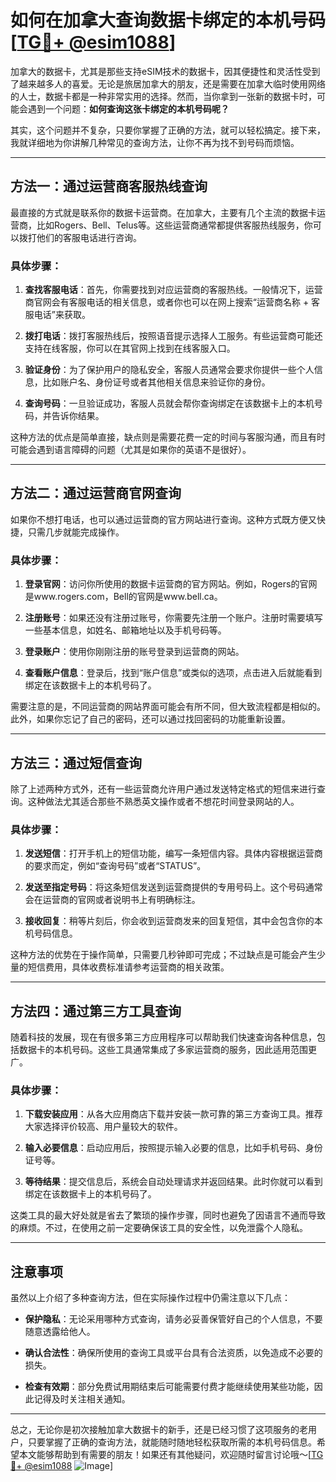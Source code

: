 # 如何在加拿大查询数据卡绑定的本机号码 [[TG💪+ @esim1088](https://t.me/s/esim1088)]

加拿大的数据卡，尤其是那些支持eSIM技术的数据卡，因其便捷性和灵活性受到了越来越多人的喜爱。无论是旅居加拿大的朋友，还是需要在加拿大临时使用网络的人士，数据卡都是一种非常实用的选择。然而，当你拿到一张新的数据卡时，可能会遇到一个问题：**如何查询这张卡绑定的本机号码呢？**

其实，这个问题并不复杂，只要你掌握了正确的方法，就可以轻松搞定。接下来，我就详细地为你讲解几种常见的查询方法，让你不再为找不到号码而烦恼。

---

## 方法一：通过运营商客服热线查询

最直接的方式就是联系你的数据卡运营商。在加拿大，主要有几个主流的数据卡运营商，比如Rogers、Bell、Telus等。这些运营商通常都提供客服热线服务，你可以拨打他们的客服电话进行咨询。

### 具体步骤：
1. **查找客服电话**：首先，你需要找到对应运营商的客服热线。一般情况下，运营商官网会有客服电话的相关信息，或者你也可以在网上搜索“运营商名称 + 客服电话”来获取。
   
2. **拨打电话**：拨打客服热线后，按照语音提示选择人工服务。有些运营商可能还支持在线客服，你可以在其官网上找到在线客服入口。

3. **验证身份**：为了保护用户的隐私安全，客服人员通常会要求你提供一些个人信息，比如账户名、身份证号或者其他相关信息来验证你的身份。

4. **查询号码**：一旦验证成功，客服人员就会帮你查询绑定在该数据卡上的本机号码，并告诉你结果。

这种方法的优点是简单直接，缺点则是需要花费一定的时间与客服沟通，而且有时可能会遇到语言障碍的问题（尤其是如果你的英语不是很好）。

---

## 方法二：通过运营商官网查询

如果你不想打电话，也可以通过运营商的官方网站进行查询。这种方式既方便又快捷，只需几步就能完成操作。

### 具体步骤：
1. **登录官网**：访问你所使用的数据卡运营商的官方网站。例如，Rogers的官网是www.rogers.com，Bell的官网是www.bell.ca。

2. **注册账号**：如果还没有注册过账号，你需要先注册一个账户。注册时需要填写一些基本信息，如姓名、邮箱地址以及手机号码等。

3. **登录账户**：使用你刚刚注册的账号登录到运营商的网站。

4. **查看账户信息**：登录后，找到“账户信息”或类似的选项，点击进入后就能看到绑定在该数据卡上的本机号码了。

需要注意的是，不同运营商的网站界面可能会有所不同，但大致流程都是相似的。此外，如果你忘记了自己的密码，还可以通过找回密码的功能重新设置。

---

## 方法三：通过短信查询

除了上述两种方式外，还有一些运营商允许用户通过发送特定格式的短信来进行查询。这种做法尤其适合那些不熟悉英文操作或者不想花时间登录网站的人。

### 具体步骤：
1. **发送短信**：打开手机上的短信功能，编写一条短信内容。具体内容根据运营商的要求而定，例如“查询号码”或者“STATUS”。

2. **发送至指定号码**：将这条短信发送到运营商提供的专用号码上。这个号码通常会在运营商的官网或者说明书上有明确标注。

3. **接收回复**：稍等片刻后，你会收到运营商发来的回复短信，其中会包含你的本机号码信息。

这种方法的优势在于操作简单，只需要几秒钟即可完成；不过缺点是可能会产生少量的短信费用，具体收费标准请参考运营商的相关政策。

---

## 方法四：通过第三方工具查询

随着科技的发展，现在有很多第三方应用程序可以帮助我们快速查询各种信息，包括数据卡的本机号码。这些工具通常集成了多家运营商的服务，因此适用范围更广。

### 具体步骤：
1. **下载安装应用**：从各大应用商店下载并安装一款可靠的第三方查询工具。推荐大家选择评价较高、用户量较大的软件。

2. **输入必要信息**：启动应用后，按照提示输入必要的信息，比如手机号码、身份证号等。

3. **等待结果**：提交信息后，系统会自动处理请求并返回结果。此时你就可以看到绑定在该数据卡上的本机号码了。

这类工具的最大好处就是省去了繁琐的操作步骤，同时也避免了因语言不通而导致的麻烦。不过，在使用之前一定要确保该工具的安全性，以免泄露个人隐私。

---

## 注意事项

虽然以上介绍了多种查询方法，但在实际操作过程中仍需注意以下几点：

- **保护隐私**：无论采用哪种方式查询，请务必妥善保管好自己的个人信息，不要随意透露给他人。
  
- **确认合法性**：确保所使用的查询工具或平台具有合法资质，以免造成不必要的损失。

- **检查有效期**：部分免费试用期结束后可能需要付费才能继续使用某些功能，因此记得及时关注相关通知。

---

总之，无论你是初次接触加拿大数据卡的新手，还是已经习惯了这项服务的老用户，只要掌握了正确的查询方法，就能随时随地轻松获取所需的本机号码信息。希望本文能够帮助到有需要的朋友！如果还有其他疑问，欢迎随时留言讨论哦～[[TG💪+ @esim1088](https://t.me/s/esim1088) ![Image](https://i.postimg.cc/4NQfJmqS/Snipaste-2025-05-13-00-14-12.png)]